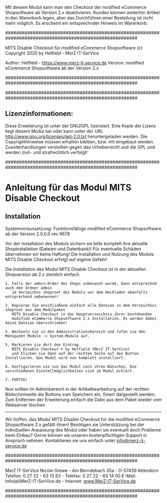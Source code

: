 Mit diesem Modul kann man den Checkout der modified eCommerce Shopsoftware ab Version 2.x deaktivieren. Kunden können weiterhin Artikel in den Warenkorb legen, aber das Durchführen einer Bestellung ist nicht mehr möglich. Es erscheint ein entsprechnder Hinweis im Warenkorb.


########################################################################################################

MITS Disable Checkout für modified eCommerce Shopsoftware
(c) Copyright 2020 by Hetfield - MerZ IT-SerVice

Author: 	Hetfield - https://www.merz-it-service.de
Version: 	modified eCommerce Shopsoftware ab der Version 2.x

########################################################################################################


########################################################################################################

Lizenzinformationen:
--------------------------------------------------------------------------------------------------------
Diese Erweiterung ist unter der GNU/GPL lizensiert. Eine Kopie der Lizenz liegt diesem Modul bei
oder kann unter der URL http://www.gnu.org/licenses/gpl-2.0.txt heruntergeladen werden. Die
Copyrighthinweise müssen erhalten bleiben, bzw. mit eingebaut werden. Zuwiderhandlungen verstoßen
gegen das Urheberrecht und die GPL und werden zivil- und strafrechtlich verfolgt!

########################################################################################################

Anleitung für das Modul MITS Disable Checkout
========================================================================================================

Installation
--------------------------------------------------------------------------------------------------------
Systemvoraussetzung: Funktionsfähige modified eCommerce Shopsoftware ab der Version 2.0.0.0 rev 9678

Vor der Installation des Moduls sichern sie bitte komplett ihre aktuelle Shopinstallation (Dateien und Datenbank)!
Für eventuelle Schäden übernehmen wir keine Haftung!
Die Installation und Nutzung des Moduls MITS Disable Checkout erfolgt auf eigene Gefahr!

Die Installation des Modul MITS Disable Checkout ist in der aktuellen Shopversion ab 2.x ziemlich einfach.

    1. Falls der admin-Order des Shops unbenannt wurde, dann entsprechnd auch den Ordner admin 
       im Verzeichns shoproot des Moduls vor dem Hochladen ebenfalls entsprechend umbenennen!

    2. Kopieren Sie anschließend einfach alle Dateien in dem Verzeichnis shoproot aus dem Modulpaket 
       MITS Disable Checkout in das Hauptverzeichnis ihrer bestehenden 
       modified eCommerce Shopsoftware 2.x Installation. Es werden dabei keine Dateien überschrieben!

    4. Wechseln sie in den Administrationsbereich und rufen sie den Menüpunkt Module -> System-Module auf.

    5. Markieren sie dort den Eintrag 
       MITS Disable Checkout © by Hetfield (MerZ IT-SerVice)
       und klicken sie dann auf der rechten Seite auf den Button Installieren. Das Modul wird nun komplett installiert. 
       
    6. Konfigurieren sie nun das Modul nach ihren Wünschen. Die verschiedenen Einstellmöglichkeiten sind im Modul erklärt.

    7. FERTIG!

Nun sollten im Adminbereich in der Artikelbearbeitung auf der rechten Bildschirmseite die Buttons zum Speichern etc.
fixiert dargestellt werden. Zum Entfernen der Erweiterung einfach die Datei aus dem Paket wieder vom Webserver löschen.


--------------------------------------------------------------------------------------------------------
Wir hoffen, das Modul MITS Disable Checkout für die modified eCommerce Shopsoftware 2.x gefällt ihnen!
Benötigen sie Unterstützung bei der indivduellen Anpassung des Modul oder haben sie eventuell doch Probleme beim Einbau?
Gerne können sie unseren kostenpflichtigen Support in Anspruch nehmen.
Kontaktieren sie uns einfach unter info@merz-it-service.de

########################################################################################################

MerZ IT-SerVice
Nicole Grewe - Am Berndebach 35a - D-57439 Attendorn
Telefon: 0 27 22 - 63 13 63 - Telefax: 0 27 22 - 63 14 00
E-Mail: Info(at)MerZ-IT-SerVice.de - Internet: www.MerZ-IT-SerVice.de

########################################################################################################
